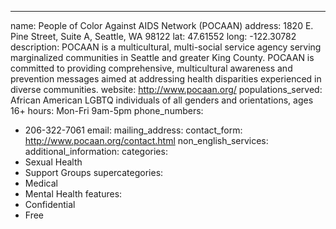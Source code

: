 ---
name: People of Color Against AIDS Network (POCAAN)
address: 1820 E. Pine Street, Suite A, Seattle, WA 98122
lat: 47.61552
long: -122.30782
description: POCAAN is a multicultural, multi-social service agency serving marginalized communities in Seattle and greater King County. POCAAN is committed to providing comprehensive, multicultural awareness and prevention messages aimed at addressing health disparities experienced in diverse communities.
website: http://www.pocaan.org/
populations_served: African American LGBTQ individuals of all genders and orientations, ages 16+
hours: Mon-Fri 9am-5pm
phone_numbers:
  - 206-322-7061
email: 
mailing_address:
contact_form: <http://www.pocaan.org/contact.html>
non_english_services: 
additional_information:
categories:
  - Sexual Health
  - Support Groups
supercategories:
  - Medical
  - Mental Health
features:
  - Confidential
  - Free
  